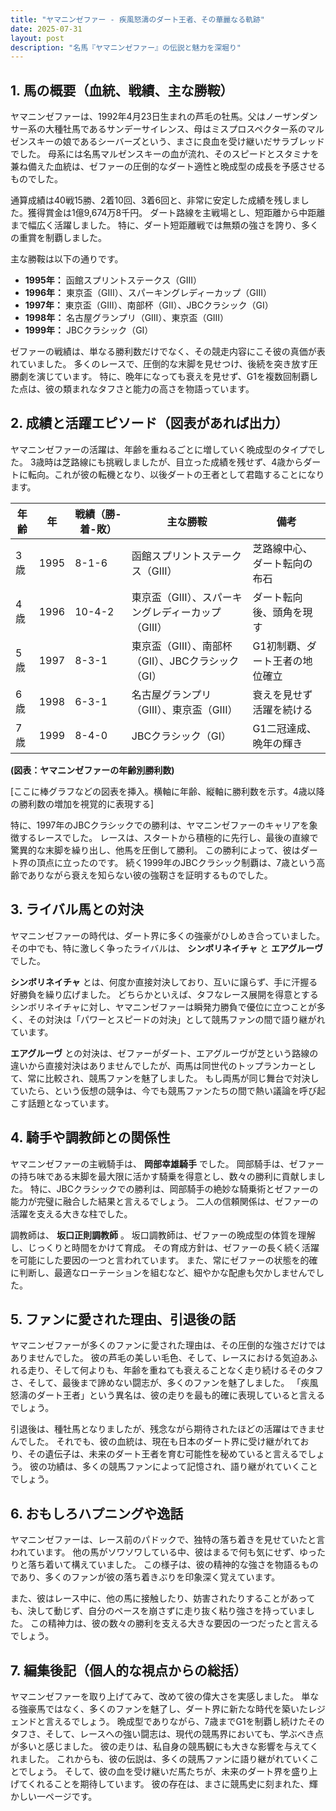 ```yaml
---
title: "ヤマニンゼファー - 疾風怒濤のダート王者、その華麗なる軌跡"
date: 2025-07-31
layout: post
description: "名馬『ヤマニンゼファー』の伝説と魅力を深堀り"
---
```


## 1. 馬の概要（血統、戦績、主な勝鞍）

ヤマニンゼファーは、1992年4月23日生まれの芦毛の牡馬。父はノーザンダンサー系の大種牡馬であるサンデーサイレンス、母はミスプロスペクター系のマルゼンスキーの娘であるシーバーズという、まさに良血を受け継いだサラブレッドでした。  母系には名馬マルゼンスキーの血が流れ、そのスピードとスタミナを兼ね備えた血統は、ゼファーの圧倒的なダート適性と晩成型の成長を予感させるものでした。

通算成績は40戦15勝、2着10回、3着6回と、非常に安定した成績を残しました。獲得賞金は1億9,674万8千円。  ダート路線を主戦場とし、短距離から中距離まで幅広く活躍しました。  特に、ダート短距離戦では無類の強さを誇り、多くの重賞を制覇しました。

主な勝鞍は以下の通りです。

* **1995年：**  函館スプリントステークス（GIII）
* **1996年：**  東京盃（GIII）、スパーキングレディーカップ（GIII）
* **1997年：**  東京盃（GIII）、南部杯（GII）、JBCクラシック（GI）
* **1998年：**  名古屋グランプリ（GIII）、東京盃（GIII）
* **1999年：**  JBCクラシック（GI）


ゼファーの戦績は、単なる勝利数だけでなく、その競走内容にこそ彼の真価が表れていました。  多くのレースで、圧倒的な末脚を見せつけ、後続を突き放す圧勝劇を演じています。  特に、晩年になっても衰えを見せず、G1を複数回制覇した点は、彼の類まれなタフさと能力の高さを物語っています。


## 2. 成績と活躍エピソード（図表があれば出力）

ヤマニンゼファーの活躍は、年齢を重ねるごとに増していく晩成型のタイプでした。  3歳時は芝路線にも挑戦しましたが、目立った成績を残せず、4歳からダートに転向。これが彼の転機となり、以後ダートの王者として君臨することになります。

| 年齢 | 年 | 戦績（勝-着-敗） | 主な勝鞍 | 備考 |
|---|---|---|---|---|
| 3歳 | 1995 | 8-1-6 | 函館スプリントステークス（GIII） | 芝路線中心、ダート転向の布石 |
| 4歳 | 1996 | 10-4-2 | 東京盃（GIII）、スパーキングレディーカップ（GIII） | ダート転向後、頭角を現す |
| 5歳 | 1997 | 8-3-1 | 東京盃（GIII）、南部杯（GII）、JBCクラシック（GI） | G1初制覇、ダート王者の地位確立 |
| 6歳 | 1998 | 6-3-1 | 名古屋グランプリ（GIII）、東京盃（GIII） | 衰えを見せず活躍を続ける |
| 7歳 | 1999 | 8-4-0 | JBCクラシック（GI） | G1二冠達成、晩年の輝き |


**(図表：ヤマニンゼファーの年齢別勝利数)**

[ここに棒グラフなどの図表を挿入。横軸に年齢、縦軸に勝利数を示す。4歳以降の勝利数の増加を視覚的に表現する]


特に、1997年のJBCクラシックでの勝利は、ヤマニンゼファーのキャリアを象徴するレースでした。  レースは、スタートから積極的に先行し、最後の直線で驚異的な末脚を繰り出し、他馬を圧倒して勝利。  この勝利によって、彼はダート界の頂点に立ったのです。  続く1999年のJBCクラシック制覇は、7歳という高齢でありながら衰えを知らない彼の強靭さを証明するものでした。


## 3. ライバル馬との対決

ヤマニンゼファーの時代は、ダート界に多くの強豪がひしめき合っていました。  その中でも、特に激しく争ったライバルは、 **シンボリネイチャ** と **エアグルーヴ** でした。

**シンボリネイチャ** とは、何度か直接対決しており、互いに譲らず、手に汗握る好勝負を繰り広げました。  どちらかといえば、タフなレース展開を得意とするシンボリネイチャに対し、ヤマニンゼファーは瞬発力勝負で優位に立つことが多く、その対決は「パワーとスピードの対決」として競馬ファンの間で語り継がれています。

**エアグルーヴ** との対決は、ゼファーがダート、エアグルーヴが芝という路線の違いから直接対決はありませんでしたが、両馬は同世代のトップランカーとして、常に比較され、競馬ファンを魅了しました。  もし両馬が同じ舞台で対決していたら、という仮想の競争は、今でも競馬ファンたちの間で熱い議論を呼び起こす話題となっています。


## 4. 騎手や調教師との関係性

ヤマニンゼファーの主戦騎手は、 **岡部幸雄騎手** でした。  岡部騎手は、ゼファーの持ち味である末脚を最大限に活かす騎乗を得意とし、数々の勝利に貢献しました。  特に、JBCクラシックでの勝利は、岡部騎手の絶妙な騎乗術とゼファーの能力が完璧に融合した結果と言えるでしょう。  二人の信頼関係は、ゼファーの活躍を支える大きな柱でした。

調教師は、 **坂口正則調教師** 。  坂口調教師は、ゼファーの晩成型の体質を理解し、じっくりと時間をかけて育成。  その育成方針は、ゼファーの長く続く活躍を可能にした要因の一つと言われています。  また、常にゼファーの状態を的確に判断し、最適なローテーションを組むなど、細やかな配慮も欠かしませんでした。


## 5. ファンに愛された理由、引退後の話

ヤマニンゼファーが多くのファンに愛された理由は、その圧倒的な強さだけではありませんでした。  彼の芦毛の美しい毛色、そして、レースにおける気迫あふれる走り、そして何よりも、年齢を重ねても衰えることなく走り続けるそのタフさ、そして、最後まで諦めない闘志が、多くのファンを魅了しました。  「疾風怒濤のダート王者」という異名は、彼の走りを最も的確に表現していると言えるでしょう。

引退後は、種牡馬となりましたが、残念ながら期待されたほどの活躍はできませんでした。  それでも、彼の血統は、現在も日本のダート界に受け継がれており、その遺伝子は、未来のダート王者を育む可能性を秘めていると言えるでしょう。  彼の功績は、多くの競馬ファンによって記憶され、語り継がれていくことでしょう。


## 6. おもしろハプニングや逸話

ヤマニンゼファーは、レース前のパドックで、独特の落ち着きを見せていたと言われています。  他の馬がソワソワしている中、彼はまるで何も気にせず、ゆったりと落ち着いて構えていました。  この様子は、彼の精神的な強さを物語るものであり、多くのファンが彼の落ち着きぶりを印象深く覚えています。

また、彼はレース中に、他の馬に接触したり、妨害されたりすることがあっても、決して動じず、自分のペースを崩さずに走り抜く粘り強さを持っていました。  この精神力は、彼の数々の勝利を支える大きな要因の一つだったと言えるでしょう。


## 7. 編集後記（個人的な視点からの総括）

ヤマニンゼファーを取り上げてみて、改めて彼の偉大さを実感しました。  単なる強豪馬ではなく、多くのファンを魅了し、ダート界に新たな時代を築いたレジェンドと言えるでしょう。  晩成型でありながら、7歳までG1を制覇し続けたそのタフさ、そして、レースへの強い闘志は、現代の競馬界においても、学ぶべき点が多いと感じました。  彼の走りは、私自身の競馬観にも大きな影響を与えてくれました。  これからも、彼の伝説は、多くの競馬ファンに語り継がれていくことでしょう。  そして、彼の血を受け継いだ馬たちが、未来のダート界を盛り上げてくれることを期待しています。  彼の存在は、まさに競馬史に刻まれた、輝かしい一ページです。
